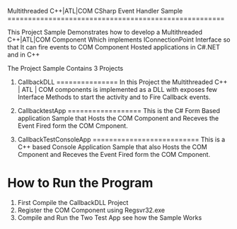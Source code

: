 Multithreaded C++|ATL|COM CSharp Event Handler Sample =====================================================

This Project Sample Demonstrates how to develop a Multithreaded C++|ATL|COM Component Which implements  IConnectionPoint Interface so that It can fire events to COM Component Hosted applications in C#.NET and in C++

The Project Sample Contains 3 Projects

1. CallbackDLL 
===============
In this Project the Multithreaded C++ | ATL | COM components is implemented as a DLL with exposes few Interface Methods to start the activity and to Fire Callback events.

2. CallbacktestApp
==================
This is the C# Form Based application Sample that Hosts the COM Component and Receves the Event Fired form the COM Cmponent.

3. CallbackTestConsoleApp
==========================
This is a C++ based Console Application Sample that also Hosts the COM Cmponent and Receves the Event Fired form the COM Cmponent.

How to Run the Program
======================
1. First Compile the CallbackDLL Project
2. Register the COM Component using Regsvr32.exe 
2. Compile and Run the Two Test App see how the Sample Works  
   






 